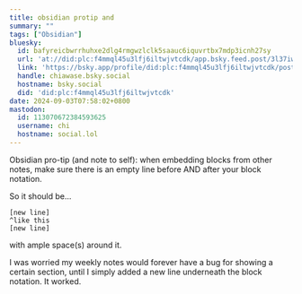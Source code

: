 ```yaml
---
title: obsidian protip and
summary: ""
tags: ["Obsidian"]
bluesky:
  id: bafyreicbwrrhuhxe2dlg4rmgwzlclk5saauc6iquvrtbx7mdp3icnh27sy
  url: 'at://did:plc:f4mmql45u3lfj6iltwjvtcdk/app.bsky.feed.post/3l37iwtfgiw27'
  link: 'https://bsky.app/profile/did:plc:f4mmql45u3lfj6iltwjvtcdk/post/3l37iwtfgiw27'
  handle: chiawase.bsky.social
  hostname: bsky.social
  did: 'did:plc:f4mmql45u3lfj6iltwjvtcdk'
date: 2024-09-03T07:58:02+0800
mastodon:
  id: 113070672384593625
  username: chi
  hostname: social.lol
---
```


Obsidian pro-tip (and note to self): when embedding blocks from other notes, make sure there is an empty line before AND after your block notation.

So it should be...
```
[new line]
^like this
[new line]
```
with ample space(s) around it.

I was worried my weekly notes would forever have a bug for showing a certain section, until I simply added a new line underneath the block notation. It worked.
